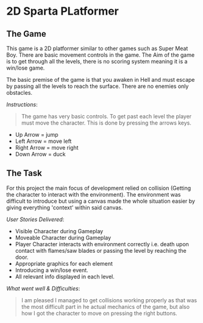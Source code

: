 # 2D Sparta PLatformer

## The Game
This game is a 2D platformer similar to other games such as Super Meat Boy.
There are basic movement controls in the game.
The Aim of the game is to get through all the levels, there is no scoring system meaning it is a win/lose game.

The basic premise of the game is that you awaken in Hell and must escape by passing all the levels to reach the surface. There are no enemies only obstacles.

_Instructions_:
>The game has very basic controls. To get past each level the player must move the character. This is done by pressing the arrows keys.

* Up Arrow = jump
* Left Arrow = move left
* Right Arrow = move right
* Down Arrow = duck

## The Task
For this project the main focus of development relied on collision (Getting the character to interact with the environment). The environment was difficult to introduce but using a  canvas made the whole situation easier by giving everything 'context' within said canvas.

_User Stories Delivered_:
* Visible Character during Gameplay
* Moveable Character during Gameplay
* Player Character interacts with environment correctly i.e. death upon contact with flames/saw blades or passing the level by reaching the door.
* Appropriate graphics for each element
* Introducing a win/lose event.
* All relevant info displayed in each level.

_What went well & Difficulties_:
>I am pleased I managed to get collisions working properly as that was the most difficult part in he actual mechanics of the game, but also how I got the character to move on pressing the right buttons.
